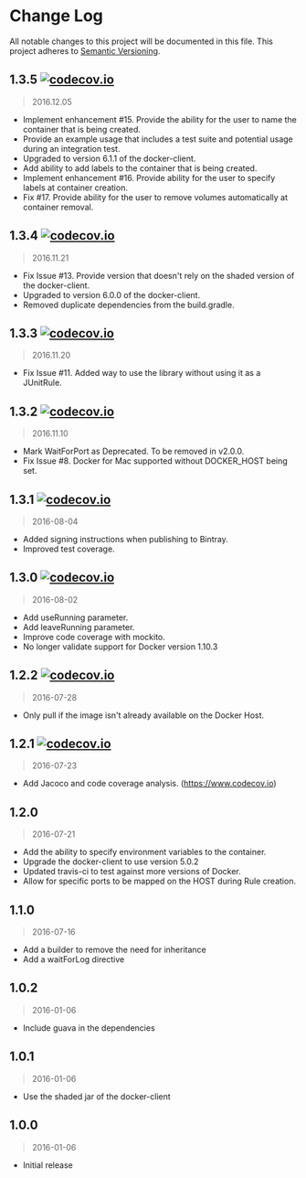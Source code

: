 # Change Log
All notable changes to this project will be documented in this file.
This project adheres to [Semantic Versioning](http://semver.org/).

## 1.3.5 [![codecov.io](https://codecov.io/github/klousiaj/docker-junit-rule/coverage.svg?branch=1.3.4)](https://codecov.io/github/klousiaj/docker-junit-rule?branch=1.3.5)
> 2016.12.05

- Implement enhancement #15. Provide the ability for the user to name the container that is being created.
- Provide an example usage that includes a test suite and potential usage during an integration test.
- Upgraded to version 6.1.1 of the docker-client.
- Add ability to add labels to the container that is being created.
- Implement enhancement #16. Provide ability for the user to specify labels at container creation.
- Fix #17. Provide ability for the user to remove volumes automatically at container removal.


## 1.3.4 [![codecov.io](https://codecov.io/github/klousiaj/docker-junit-rule/coverage.svg?branch=1.3.4)](https://codecov.io/github/klousiaj/docker-junit-rule?branch=1.3.4)
> 2016.11.21

- Fix Issue #13. Provide version that doesn't rely on the shaded version of the docker-client.
- Upgraded to version 6.0.0 of the docker-client.
- Removed duplicate dependencies from the build.gradle.

## 1.3.3 [![codecov.io](https://codecov.io/github/klousiaj/docker-junit-rule/coverage.svg?branch=1.3.3)](https://codecov.io/github/klousiaj/docker-junit-rule?branch=1.3.3)
> 2016.11.20

- Fix Issue #11. Added way to use the library without using it as a JUnitRule. 

## 1.3.2 [![codecov.io](https://codecov.io/github/klousiaj/docker-junit-rule/coverage.svg?branch=1.3.2)](https://codecov.io/github/klousiaj/docker-junit-rule?branch=1.3.2)
> 2016.11.10

- Mark WaitForPort as Deprecated. To be removed in v2.0.0.
- Fix Issue #8. Docker for Mac supported without DOCKER_HOST being set.

## 1.3.1 [![codecov.io](https://codecov.io/github/klousiaj/docker-junit-rule/coverage.svg?branch=1.3.1)](https://codecov.io/github/klousiaj/docker-junit-rule?branch=1.3.1)
> 2016-08-04

- Added signing instructions when publishing to Bintray.
- Improved test coverage.

## 1.3.0 [![codecov.io](https://codecov.io/github/klousiaj/docker-junit-rule/coverage.svg?branch=1.3.0)](https://codecov.io/github/klousiaj/docker-junit-rule?branch=1.3.0)
> 2016-08-02

- Add useRunning parameter.
- Add leaveRunning parameter.
- Improve code coverage with mockito.
- No longer validate support for Docker version 1.10.3

## 1.2.2 [![codecov.io](https://codecov.io/github/klousiaj/docker-junit-rule/coverage.svg?branch=1.2.2)](https://codecov.io/github/klousiaj/docker-junit-rule?branch=1.2.2)
> 2016-07-28

- Only pull if the image isn't already available on the Docker Host.

## 1.2.1 [![codecov.io](https://codecov.io/github/klousiaj/docker-junit-rule/coverage.svg?branch=1.2.1)](https://codecov.io/github/klousiaj/docker-junit-rule?branch=1.2.1)
> 2016-07-23

- Add Jacoco and code coverage analysis. (https://www.codecov.io)

## 1.2.0
> 2016-07-21

- Add the ability to specify environment variables to the container.
- Upgrade the docker-client to use version 5.0.2
- Updated travis-ci to test against more versions of Docker.
- Allow for specific ports to be mapped on the HOST during Rule creation.

## 1.1.0
> 2016-07-16

- Add a builder to remove the need for inheritance
- Add a waitForLog directive

## 1.0.2
> 2016-01-06

- Include guava in the dependencies

## 1.0.1
> 2016-01-06

- Use the shaded jar of the docker-client

## 1.0.0
> 2016-01-06

- Initial release
